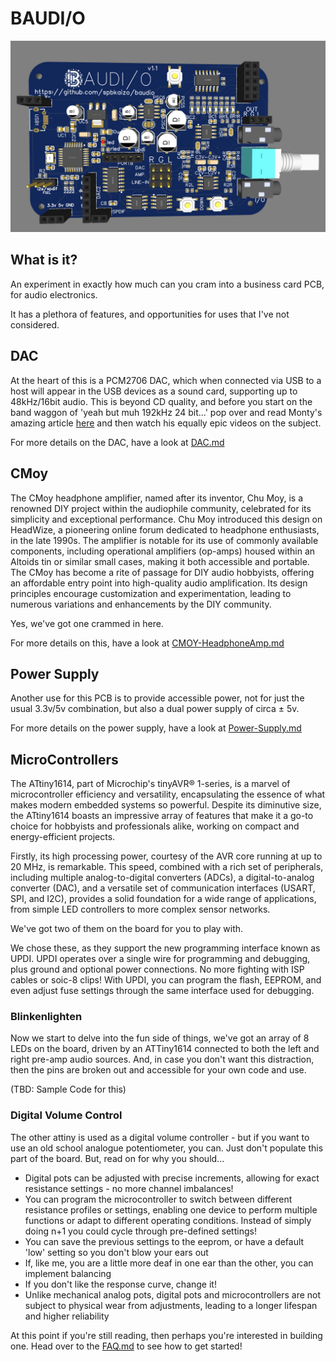 # BAUDI/O

![Render](images/render.png "Render")

## What is it?

An experiment in exactly how much can you cram into a business card PCB, for audio electronics.

It has a plethora of features, and opportunities for uses that I've not considered.

## DAC

At the heart of this is a PCM2706 DAC, which when connected via USB to a host will appear in the USB devices as a sound card, supporting up to 48kHz/16bit audio.  This is beyond CD quality, and before you start on the band waggon of 'yeah but muh 192kHz 24 bit...' pop over and read Monty's amazing article [here](https://people.xiph.org/~xiphmont/demo/neil-young.html) and then watch his equally epic videos on the subject.  

For more details on the DAC, have a look at [DAC.md](DAC.md)

## CMoy

The CMoy headphone amplifier, named after its inventor, Chu Moy, is a renowned DIY project within the audiophile community, celebrated for its simplicity and exceptional performance. Chu Moy introduced this design on HeadWize, a pioneering online forum dedicated to headphone enthusiasts, in the late 1990s. The amplifier is notable for its use of commonly available components, including operational amplifiers (op-amps) housed within an Altoids tin or similar small cases, making it both accessible and portable. The CMoy has become a rite of passage for DIY audio hobbyists, offering an affordable entry point into high-quality audio amplification. Its design principles encourage customization and experimentation, leading to numerous variations and enhancements by the DIY community. 

Yes, we've got one crammed in here.

For more details on this, have a look at [CMOY-HeadphoneAmp.md](CMOY-Headphone-Amp.md)

## Power Supply

Another use for this PCB is to provide accessible power, not for just the usual 3.3v/5v combination, but also a dual power supply of circa $\pm$ 5v.

For more details on the power supply, have a look at [Power-Supply.md](Power-Supply.md)

## MicroControllers

The ATtiny1614, part of Microchip's tinyAVR® 1-series, is a marvel of microcontroller efficiency and versatility, encapsulating the essence of what makes modern embedded systems so powerful. Despite its diminutive size, the ATtiny1614 boasts an impressive array of features that make it a go-to choice for hobbyists and professionals alike, working on compact and energy-efficient projects.

Firstly, its high processing power, courtesy of the AVR core running at up to 20 MHz, is remarkable. This speed, combined with a rich set of peripherals, including multiple analog-to-digital converters (ADCs), a digital-to-analog converter (DAC), and a versatile set of communication interfaces (USART, SPI, and I2C), provides a solid foundation for a wide range of applications, from simple LED controllers to more complex sensor networks.

We've got two of them on the board for you to play with.

We chose these, as they support the new programming interface known as UPDI.  UPDI operates over a single wire for programming and debugging, plus ground and optional power connections.  No more fighting with ISP cables or soic-8 clips!  With UPDI, you can program the flash, EEPROM, and even adjust fuse settings through the same interface used for debugging.

### Blinkenlighten

Now we start to delve into the fun side of things, we've got an array of 8 LEDs on the board, driven by an ATTiny1614 connected to both the left and right pre-amp audio sources.  And, in case you don't want this distraction, then the pins are broken out and accessible for your own code and use.

(TBD: Sample Code for this)

### Digital Volume Control

The other attiny is used as a digital volume controller - but if you want to use an old school analogue potentiometer, you can.  Just don't populate this part of the board.  But, read on for why you should...

*   Digital pots can be adjusted with precise increments, allowing for exact resistance settings - no more channel imbalances!
*   You can program the microcontroller to switch between different resistance profiles or settings, enabling one device to perform multiple functions or adapt to different operating conditions.  Instead of simply doing n+1 you could cycle through pre-defined settings!
* You can save the previous settings to the eeprom, or have a default 'low' setting so you don't blow your ears out
* If, like me, you are a little more deaf in one ear than the other, you can implement balancing
* If you don't like the response curve, change it!
* Unlike mechanical analog pots, digital pots and microcontrollers are not subject to physical wear from adjustments, leading to a longer lifespan and higher reliability

At this point if you're still reading, then perhaps you're interested in building one.  Head over to the [FAQ.md](FAQ.md) to see how to get started!